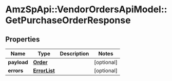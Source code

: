 # AmzSpApi::VendorOrdersApiModel::GetPurchaseOrderResponse

## Properties
Name | Type | Description | Notes
------------ | ------------- | ------------- | -------------
**payload** | [**Order**](Order.md) |  | [optional] 
**errors** | [**ErrorList**](ErrorList.md) |  | [optional] 

